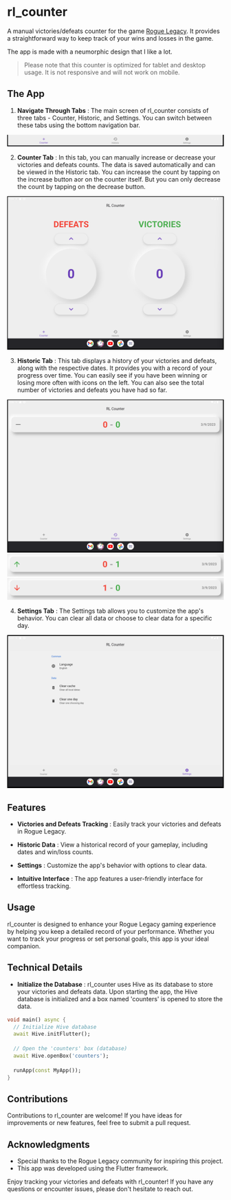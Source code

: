 # rl_counter

A manual victories/defeats counter for the game [Rogue Legacy](https://www.rocketleague.com/). It provides a straightforward way to keep track of your wins and losses in the game.

The app is made with a neumorphic design that I like a lot.

> Please note that this counter is optimized for tablet and desktop usage. It is not responsive and will not work on mobile.

## The App

1. **Navigate Through Tabs** : The main screen of rl_counter consists of three tabs - Counter, Historic, and Settings. You can switch between these tabs using the bottom navigation bar.

![Navigation Bar](assets/readme/navigation_bar.png)

2. **Counter Tab** : In this tab, you can manually increase or decrease your victories and defeats counts. The data is saved automatically and can be viewed in the Historic tab. You can increase the count by tapping on the increase button aor on the counter itself. But you can only decrease the count by tapping on the decrease button.

![Counter Tab](assets/readme/counter_tab.png)

3. **Historic Tab** : This tab displays a history of your victories and defeats, along with the respective dates. It provides you with a record of your progress over time. You can easily see if you have been winning or losing more often with icons on the left. You can also see the total number of victories and defeats you have had so far.

![Historic Tab](assets/readme/historic_tab.png)
![positive historic](assets/readme/positive_historic.png)
![negative historic](assets/readme/negative_historic.png)

4. **Settings Tab** : The Settings tab allows you to customize the app's behavior. You can clear all data or choose to clear data for a specific day.

![Settings Tab](assets/readme/settings_tab.png)

## Features

- **Victories and Defeats Tracking** : Easily track your victories and defeats in Rogue Legacy.

- **Historic Data** : View a historical record of your gameplay, including dates and win/loss counts.

- **Settings** : Customize the app's behavior with options to clear data.

- **Intuitive Interface** : The app features a user-friendly interface for effortless tracking.

## Usage

rl_counter is designed to enhance your Rogue Legacy gaming experience by helping you keep a detailed record of your performance. Whether you want to track your progress or set personal goals, this app is your ideal companion.

## Technical Details

- **Initialize the Database** : rl_counter uses Hive as its database to store your victories and defeats data. Upon starting the app, the Hive database is initialized and a box named 'counters' is opened to store the data.

```dart
void main() async {
  // Initialize Hive database
  await Hive.initFlutter();

  // Open the 'counters' box (database)
  await Hive.openBox('counters');

  runApp(const MyApp());
}
```

## Contributions

Contributions to rl_counter are welcome! If you have ideas for improvements or new features, feel free to submit a pull request.

## Acknowledgments

- Special thanks to the Rogue Legacy community for inspiring this project.
- This app was developed using the Flutter framework.

Enjoy tracking your victories and defeats with rl_counter! If you have any questions or encounter issues, please don't hesitate to reach out.
